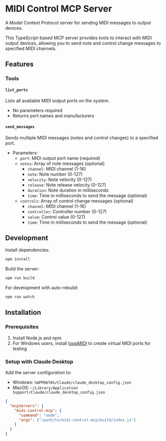 # MIDI Control MCP Server

A Model Context Protocol server for sending MIDI messages to output devices.

This TypeScript-based MCP server provides tools to interact with MIDI output devices, allowing you to send note and control change messages to specified MIDI channels.

## Features

### Tools

#### `list_ports`
Lists all available MIDI output ports on the system.
- No parameters required
- Returns port names and manufacturers

#### `send_messages`
Sends multiple MIDI messages (notes and control changes) to a specified port.
- Parameters:
  - `port`: MIDI output port name (required)
  - `notes`: Array of note messages (optional)
    - `channel`: MIDI channel (1-16)
    - `note`: Note number (0-127)
    - `velocity`: Note velocity (0-127)
    - `release`: Note release velocity (0-127)
    - `duration`: Note duration in milliseconds
    - `time`: Time in milliseconds to send the message (optional)
  - `controls`: Array of control change messages (optional)
    - `channel`: MIDI channel (1-16)
    - `controller`: Controller number (0-127)
    - `value`: Control value (0-127)
    - `time`: Time in milliseconds to send the message (optional)

## Development

Install dependencies:
```bash
npm install
```

Build the server:
```bash
npm run build
```

For development with auto-rebuild:
```bash
npm run watch
```

## Installation

### Prerequisites

1. Install Node.js and npm
2. For Windows users, install [loopMIDI](https://www.tobias-erichsen.de/software/loopmidi.html) to create virtual MIDI ports for testing

### Setup with Claude Desktop

Add the server configuration to:
- Windows: `%APPDATA%/Claude/claude_desktop_config.json`
- MacOS: `~/Library/Application Support/Claude/claude_desktop_config.json`

```json
{
  "mcpServers": {
    "midi-control-mcp": {
      "command": "node",
      "args": ["/path/to/midi-control-mcp/build/index.js"]
    }
  }
}
```
